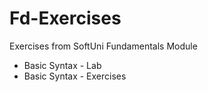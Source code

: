 # Fd-Exercises
Exercises from SoftUni Fundamentals Module
- Basic Syntax - Lab
- Basic Syntax - Exercises
